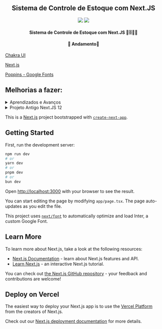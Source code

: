 <h2 align="center">Sistema de Controle de Estoque com Next.JS
</h2>


  <p align="center">

  <img src="https://img.shields.io/badge/Next-black?style=for-the-badge&logo=next.js&logoColor=white"/>

  <img src="https://img.shields.io/badge/node.js-6DA55F?style=for-the-badge&logo=node.js&logoColor=white"/>

  </p>

<h4 align="center"> Sistema de Controle de Estoque com Next.JS 🔎🗄️👨‍💻

 <br>

🚧 Andamento🚧

 </h4>

[Chakra UI](https://chakra-ui.com/)

[Next.js](https://nextjs.org/)

[Poppins - Google Fonts](https://fonts.google.com/specimen/Poppins)

## Melhorias a fazer:

<details>
  <summary>Aprendizados e Avanços</summary>

- [ ] Criar Pasta Config e colocar as fonts
- [ ] Fazer uma function GetItens e SetItens na pasta utils
- [ ] Trocar o Filter por Find
- [ ] Instalar o prisma
- [ ] Criar mock

</details>



<details>
  <summary>Projeto Antigo Next.JS 12</summary>

  - Download do Projeto Antigo Next JS 12 [Clique aqui](https://github.com/omartins-zs/controle_estoque_nextJS/tree/d93638fb8506cbbe3ed253b4dd3688bf1b50bd7)
  - [Node.JS 17](https://nodejs.org/dist/v17.9.1/node-v17.9.1-x64.msi)
  - ```
    npx create-next-app@12 controle_estoque_nextjs
    ```
</details>

This is a [Next.js](https://nextjs.org/) project bootstrapped with [`create-next-app`](https://github.com/vercel/next.js/tree/canary/packages/create-next-app).

## Getting Started

First, run the development server:

```bash
npm run dev
# or
yarn dev
# or
pnpm dev
# or
bun dev
```

Open [http://localhost:3000](http://localhost:3000) with your browser to see the result.

You can start editing the page by modifying `app/page.tsx`. The page auto-updates as you edit the file.

This project uses [`next/font`](https://nextjs.org/docs/basic-features/font-optimization) to automatically optimize and load Inter, a custom Google Font.

## Learn More

To learn more about Next.js, take a look at the following resources:

- [Next.js Documentation](https://nextjs.org/docs) - learn about Next.js features and API.
- [Learn Next.js](https://nextjs.org/learn) - an interactive Next.js tutorial.

You can check out [the Next.js GitHub repository](https://github.com/vercel/next.js/) - your feedback and contributions are welcome!

## Deploy on Vercel

The easiest way to deploy your Next.js app is to use the [Vercel Platform](https://vercel.com/new?utm_medium=default-template&filter=next.js&utm_source=create-next-app&utm_campaign=create-next-app-readme) from the creators of Next.js.

Check out our [Next.js deployment documentation](https://nextjs.org/docs/deployment) for more details.
